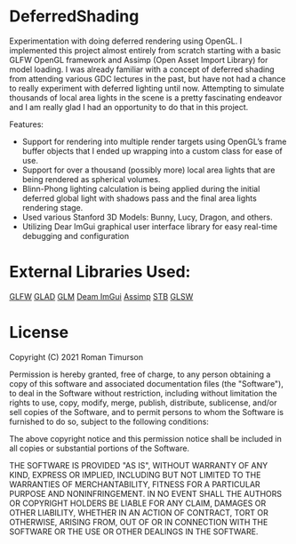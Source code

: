 # DeferredShading
Experimentation with doing deferred rendering using OpenGL.  I implemented this project almost entirely from scratch starting with a basic GLFW OpenGL framework and Assimp (Open Asset Import Library) for model loading.
I was already familiar with a concept of deferred shading from attending various GDC lectures in the past, but have not had a chance to really experiment with deferred lighting until now. Attempting to simulate thousands of local area lights in the scene is a pretty fascinating endeavor and I am really glad I had an opportunity to do that in this project.

Features:
*  Support for rendering into multiple render targets using OpenGL’s frame buffer objects that I ended up wrapping into a custom class for ease of use.
*  Support for over a thousand (possibly more) local area lights that are being rendered as spherical volumes.
*  Blinn-Phong lighting calculation is being applied during the initial deferred global light with shadows pass and the final area lights rendering stage.
*  Used various Stanford 3D Models: Bunny, Lucy, Dragon, and others.
*  Utilizing Dear ImGui graphical user interface library for easy real-time debugging and configuration



# External Libraries Used:

[GLFW](https://www.glfw.org/download.html)
[GLAD](https://glad.dav1d.de/)
[GLM](https://glm.g-truc.net/0.9.8/index.html)
[Deam ImGui](https://github.com/ocornut/imgui)
[Assimp](http://assimp.org/index.php/downloads)
[STB](https://github.com/nothings)
[GLSW](https://prideout.net/blog/old/blog/index.html@p=11.html)

# License
Copyright (C) 2021 Roman Timurson

Permission is hereby granted, free of charge, to any person obtaining a copy of this software and associated documentation files (the "Software"), to deal in the Software without restriction, including without limitation the rights to use, copy, modify, merge, publish, distribute, sublicense, and/or sell copies of the Software, and to permit persons to whom the Software is furnished to do so, subject to the following conditions:

The above copyright notice and this permission notice shall be included in all copies or substantial portions of the Software.

THE SOFTWARE IS PROVIDED "AS IS", WITHOUT WARRANTY OF ANY KIND, EXPRESS OR IMPLIED, INCLUDING BUT NOT LIMITED TO THE WARRANTIES OF MERCHANTABILITY, FITNESS FOR A PARTICULAR PURPOSE AND NONINFRINGEMENT. IN NO EVENT SHALL THE AUTHORS OR COPYRIGHT HOLDERS BE LIABLE FOR ANY CLAIM, DAMAGES OR OTHER LIABILITY, WHETHER IN AN ACTION OF CONTRACT, TORT OR OTHERWISE, ARISING FROM, OUT OF OR IN CONNECTION WITH THE SOFTWARE OR THE USE OR OTHER DEALINGS IN THE SOFTWARE.

